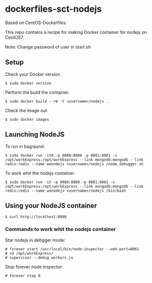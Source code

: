 dockerfiles-sct-nodejs
========================

Based on CentOS-Dockerfiles

This repo contains a recipe for making Docker container for nodejs on CentOS7.

Note: Change password of user in start.sh

Setup
-----

Check your Docker version

    $ sudo docker version

Perform the build the container:

    $ sudo docker build --rm -t <username>/nodejs .

Check the image out.

    $ sudo docker images

Launching NodeJS
----------------

To run in bagraund:

    $ sudo docker run -itd -p 8080:8080 -p 8081:8081 -v /opt/workExpress:/opt/workExpress --link mongodb:mongodb --link redis:redis --name wenodejs <username>/nodejs /node_debugger.sh

To work whit the nodejs container:

    $ sudo docker run -it -p 8080:8080 -p 8081:8081 -v /opt/workExpress:/opt/workExpress --link mongodb:mongodb --link redis:redis --name wenodejs <username>/nodejs /bin/bash

Using your NodeJS container
---------------------------

    $ curl http://localhost:8080
    
### Commands to work whit the nodejs container ###
Star nodejs in debgger mode:

    # forever start /usr/local/bin/node-inspector --web-port=8081
    # cd /opt/workExpress/
    # supervisor --debug workers.js

Stop forever node inspector:

    # forever stop 0
